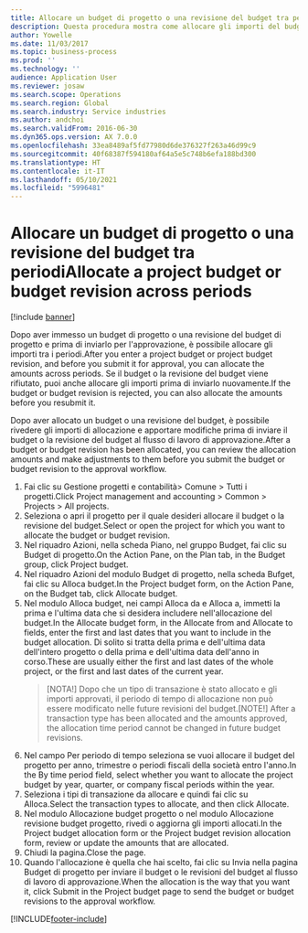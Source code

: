 ```yaml
---
title: Allocare un budget di progetto o una revisione del budget tra periodi
description: Questa procedura mostra come allocare gli importi del budget di progetto sui periodi.
author: Yowelle
ms.date: 11/03/2017
ms.topic: business-process
ms.prod: ''
ms.technology: ''
audience: Application User
ms.reviewer: josaw
ms.search.scope: Operations
ms.search.region: Global
ms.search.industry: Service industries
ms.author: andchoi
ms.search.validFrom: 2016-06-30
ms.dyn365.ops.version: AX 7.0.0
ms.openlocfilehash: 33ea8489af5fd77980d6de376327f263a46d99c9
ms.sourcegitcommit: 40f68387f594180af64a5e5c748b6efa188bd300
ms.translationtype: HT
ms.contentlocale: it-IT
ms.lasthandoff: 05/10/2021
ms.locfileid: "5996481"
---
```

# <a name="allocate-a-project-budget-or-budget-revision-across-periods"></a><span data-ttu-id="58846-103">Allocare un budget di progetto o una revisione del budget tra periodi</span><span class="sxs-lookup"><span data-stu-id="58846-103">Allocate a project budget or budget revision across periods</span></span>

[!include [banner](../../includes/banner.md)]

<span data-ttu-id="58846-104">Dopo aver immesso un budget di progetto o una revisione del budget di progetto e prima di inviarlo per l'approvazione, è possibile allocare gli importi tra i periodi.</span><span class="sxs-lookup"><span data-stu-id="58846-104">After you enter a project budget or project budget revision, and before you submit it for approval, you can allocate the amounts across periods.</span></span> <span data-ttu-id="58846-105">Se il budget o la revisione del budget viene rifiutato, puoi anche allocare gli importi prima di inviarlo nuovamente.</span><span class="sxs-lookup"><span data-stu-id="58846-105">If the budget or budget revision is rejected, you can also allocate the amounts before you resubmit it.</span></span> 

<span data-ttu-id="58846-106">Dopo aver allocato un budget o una revisione del budget, è possibile rivedere gli importi di allocazione e apportare modifiche prima di inviare il budget o la revisione del budget al flusso di lavoro di approvazione.</span><span class="sxs-lookup"><span data-stu-id="58846-106">After a budget or budget revision has been allocated, you can review the allocation amounts and make adjustments to them before you submit the budget or budget revision to the approval workflow.</span></span> 

1. <span data-ttu-id="58846-107">Fai clic su Gestione progetti e contabilità> Comune > Tutti i progetti.</span><span class="sxs-lookup"><span data-stu-id="58846-107">Click Project management and accounting > Common > Projects > All projects.</span></span> 
2. <span data-ttu-id="58846-108">Seleziona o apri il progetto per il quale desideri allocare il budget o la revisione del budget.</span><span class="sxs-lookup"><span data-stu-id="58846-108">Select or open the project for which you want to allocate the budget or budget revision.</span></span> 
3. <span data-ttu-id="58846-109">Nel riquadro Azioni, nella scheda Piano, nel gruppo Budget, fai clic su Budget di progetto.</span><span class="sxs-lookup"><span data-stu-id="58846-109">On the Action Pane, on the Plan tab, in the Budget group, click Project budget.</span></span> 
4. <span data-ttu-id="58846-110">Nel riquadro Azioni del modulo Budget di progetto, nella scheda Bufget, fai clic su Alloca budget.</span><span class="sxs-lookup"><span data-stu-id="58846-110">In the Project budget form, on the Action Pane, on the Budget tab, click Allocate budget.</span></span> 
5. <span data-ttu-id="58846-111">Nel modulo Alloca budget, nei campi Alloca da e Alloca a, immetti la prima e l'ultima data che si desidera includere nell'allocazione del budget.</span><span class="sxs-lookup"><span data-stu-id="58846-111">In the Allocate budget form, in the Allocate from and Allocate to fields, enter the first and last dates that you want to include in the budget allocation.</span></span> <span data-ttu-id="58846-112">Di solito si tratta della prima e dell'ultima data dell'intero progetto o della prima e dell'ultima data dell'anno in corso.</span><span class="sxs-lookup"><span data-stu-id="58846-112">These are usually either the first and last dates of the whole project, or the first and last dates of the current year.</span></span>  
   > <span data-ttu-id="58846-113">[NOTA!] Dopo che un tipo di transazione è stato allocato e gli importi approvati, il periodo di tempo di allocazione non può essere modificato nelle future revisioni del budget.</span><span class="sxs-lookup"><span data-stu-id="58846-113">[NOTE!] After a transaction type has been allocated and the amounts approved, the allocation time period cannot be changed in future budget revisions.</span></span> 
6. <span data-ttu-id="58846-114">Nel campo Per periodo di tempo seleziona se vuoi allocare il budget del progetto per anno, trimestre o periodi fiscali della società entro l'anno.</span><span class="sxs-lookup"><span data-stu-id="58846-114">In the By time period field, select whether you want to allocate the project budget by year, quarter, or company fiscal periods within the year.</span></span>
7. <span data-ttu-id="58846-115">Seleziona i tipi di transazione da allocare e quindi fai clic su Alloca.</span><span class="sxs-lookup"><span data-stu-id="58846-115">Select the transaction types to allocate, and then click Allocate.</span></span> 
8. <span data-ttu-id="58846-116">Nel modulo Allocazione budget progetto o nel modulo Allocazione revisione budget progetto, rivedi o aggiorna gli importi allocati.</span><span class="sxs-lookup"><span data-stu-id="58846-116">In the Project budget allocation form or the Project budget revision allocation form, review or update the amounts that are allocated.</span></span> 
9. <span data-ttu-id="58846-117">Chiudi la pagina.</span><span class="sxs-lookup"><span data-stu-id="58846-117">Close the page.</span></span>
10. <span data-ttu-id="58846-118">Quando l'allocazione è quella che hai scelto, fai clic su Invia nella pagina Budget di progetto per inviare il budget o le revisioni del budget al flusso di lavoro di approvazione.</span><span class="sxs-lookup"><span data-stu-id="58846-118">When the allocation is the way that you want it, click Submit in the Project budget page to send the budget or budget revisions to the approval workflow.</span></span>  




[!INCLUDE[footer-include](../../includes/footer-banner.md)]